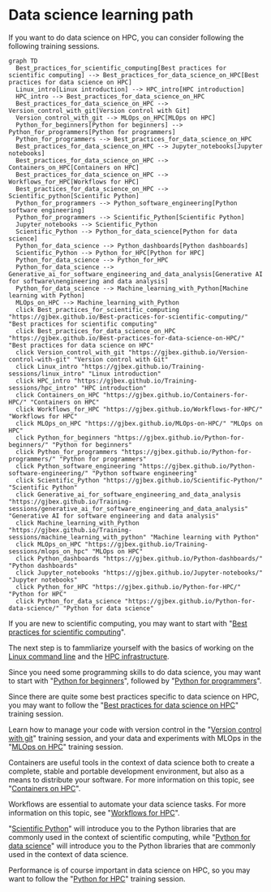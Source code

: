 # Data science learning path

If you want to do data science on HPC, you can consider following the following training sessions.


```mermaid
graph TD
  Best_practices_for_scientific_computing[Best practices for scientific computing] --> Best_practices_for_data_science_on_HPC[Best practices for data science on HPC]
  Linux_intro[Linux introduction] --> HPC_intro[HPC introduction]
  HPC_intro --> Best_practices_for_data_science_on_HPC
  Best_practices_for_data_science_on_HPC --> Version_control_with_git[Version control with Git]
  Version_control_with_git --> MLOps_on_HPC[MLOps on HPC]
  Python_for_beginners[Python for beginners] --> Python_for_programmers[Python for programmers]
  Python_for_programmers --> Best_practices_for_data_science_on_HPC
  Best_practices_for_data_science_on_HPC --> Jupyter_notebooks[Jupyter notebooks]
  Best_practices_for_data_science_on_HPC --> Containers_on_HPC[Containers on HPC]
  Best_practices_for_data_science_on_HPC --> Workflows_for_HPC[Workflows for HPC]
  Best_practices_for_data_science_on_HPC --> Scientific_python[Scientific Python]
  Python_for_programmers --> Python_software_engineering[Python software engineering]
  Python_for_programmers --> Scientific_Python[Scientific Python]
  Jupyter_notebooks --> Scientific_Python
  Scientific_Python --> Python_for_data_science[Python for data science]
  Python_for_data_science --> Python_dashboards[Python dashboards]
  Scientific_Python --> Python_for_HPC[Python for HPC]
  Python_for_data_science --> Python_for_HPC
  Python_for_data_science --> Generative_ai_for_software_engineering_and_data_analysis[Generative AI for software\nengineering and data analysis]
  Python_for_data_science --> Machine_learning_with_Python[Machine learning with Python]
  MLOps_on_HPC --> Machine_learning_with_Python
  click Best_practices_for_scientific_computing "https://gjbex.github.io/Best-practices-for-scientific-computing/" "Best practices for scientific computing"
  click Best_practices_for_data_science_on_HPC "https://gjbex.github.io/Best-practices-for-data-science-on-HPC/" "Best practices for data science on HPC"
  click Version_control_with_git "https://gjbex.github.io/Version-control-with-git" "Version control with Git"
  click Linux_intro "https://gjbex.github.io/Training-sessions/linux_intro" "Linux introduction"
  click HPC_intro "https://gjbex.github.io/Training-sessions/hpc_intro" "HPC introduction"
  click Containers_on_HPC "https://gjbex.github.io/Containers-for-HPC/" "Containers on HPC"
  click Workflows_for_HPC "https://gjbex.github.io/Workflows-for-HPC/" "Workflows for HPC"
  click MLOps_on_HPC "https://gjbex.github.io/MLOps-on-HPC/" "MLOps on HPC"
  click Python_for_beginners "https://gjbex.github.io/Python-for-beginners/" "Python for beginners"
  click Python_for_programmers "https://gjbex.github.io/Python-for-programmers/" "Python for programmers"
  click Python_software_engineering "https://gjbex.github.io/Python-software-engineering/" "Python software engineering"
  click Scientific_Python "https://gjbex.github.io/Scientific-Python/" "Scientific Python"
  click Generative_ai_for_software_engineering_and_data_analysis "https://gjbex.github.io/Training-sessions/generative_ai_for_software_engineering_and_data_analysis" "Generative AI for software engineering and data analysis"
  click Machine_learning_with_Python "https://gjbex.github.io/Training-sessions/machine_learning_with_python" "Machine learning with Python"
  click MLOps_on_HPC "https://gjbex.github.io/Training-sessions/mlops_on_hpc" "MLOps on HPC"
  click Python_dashboards "https://gjbex.github.io/Python-dashboards/" "Python dashboards"
  click Jupyter_notebooks "https://gjbex.github.io/Jupyter-notebooks/" "Jupyter notebooks"
  click Python_for_HPC "https://gjbex.github.io/Python-for-HPC/" "Python for HPC"
  click Python_for_data_science "https://gjbex.github.io/Python-for-data-science/" "Python for data science"
```

If you are new to scientific computing, you may want to start with "[Best
practices for scientific
computing](best_practices_for_scientific_computing.md)".

The next step is to fammliarize yourself with the basics of working on the
[Linux command line](https://gjbex.github.io/Training-sessions/linux_intro) and
the [HPC infrastructure](https://gjbex.github.io/Training-sessions/hpc_intro).

Since you need some programming skills to do data science, you may want to
start with "[Python for beginners](https://gjbex.github.io/Python-for-beginners)",
followed by "[Python for programmers](https://gjbex.github.io/Python-for-programmers)".

Since there are quite  some best practices specific to data science on HPC,
you may want to follow the "[Best practices for data science on
HPC](https://gjbex.github.io/Best-practices-for-data-science-on-HPC)" training
session.

Learn how to manage your code with version control in the "[Version control with
git](https://gjbex.github.io/Version-control-with-git)" training session, and your
data and experiments with MLOps in the "[MLOps on HPC](https://gjbex.github.io/MLOps-on-HPC)"
training session.

Containers are useful tools in the context of data science both to create a
complete, stable and portable development environment, but also as a means to
distribute your software.  For more information on this topic, see
"[Containers on HPC](https://gjbex.github.io/Containers-for-HPC)".

Workflows are essential to automate your data science tasks.  For more
information on this topic, see "[Workflows for HPC](https://gjbex.github.io/Workflows-for-HPC)".

"[Scientific Python](https://gjbex.github.io/Scientific-Python)" will introduce you to the
Python libraries that are commonly used in the context of scientific computing, while
"[Python for data science](https://gjbex.github.io/Python-for-data-science)" will
introduce you to the Python libraries that are commonly used in the context of data science.

Performance is of course important in data science on HPC, so you may want to
follow the "[Python for HPC](https://gjbex.github.io/Python-for-HPC)" training session.
